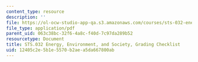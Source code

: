 ```yaml
---
content_type: resource
description: ''
file: https://ol-ocw-studio-app-qa.s3.amazonaws.com/courses/sts-032-energy-environment-and-society-global-politics-technologies-and-ecologies-of-the-water-energy-food-crises-spring-2018/12405c2e5b1e5570b2aea5da667800ab_MITSTS_032S18GradingChecklist.pdf
file_type: application/pdf
parent_uid: 063c38bc-32f6-4a8c-f40d-7c97da289b52
resourcetype: Document
title: STS.032 Energy, Environment, and Society, Grading Checklist
uid: 12405c2e-5b1e-5570-b2ae-a5da667800ab
---
```

